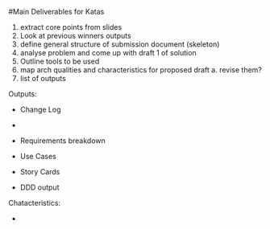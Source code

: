 #Main Deliverables for Katas

1. extract core points from slides
2. Look at previous winners outputs
3. define general structure of submission document (skeleton)
4. analyse problem and come up with draft 1 of solution
5. Outline tools to be used
6. map arch qualities and characteristics for proposed draft
  a. revise them?
7. list of outputs

Outputs:

- Change Log
- 

- Requirements breakdown
- Use Cases
- Story Cards
- DDD output

Chatacteristics: 

-
